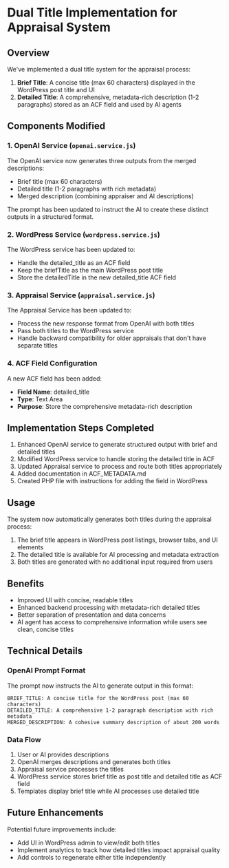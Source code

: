 # Dual Title Implementation for Appraisal System

## Overview

We've implemented a dual title system for the appraisal process:

1. **Brief Title**: A concise title (max 60 characters) displayed in the WordPress post title and UI
2. **Detailed Title**: A comprehensive, metadata-rich description (1-2 paragraphs) stored as an ACF field and used by AI agents

## Components Modified

### 1. OpenAI Service (`openai.service.js`)

The OpenAI service now generates three outputs from the merged descriptions:
- Brief title (max 60 characters)
- Detailed title (1-2 paragraphs with rich metadata)
- Merged description (combining appraiser and AI descriptions)

The prompt has been updated to instruct the AI to create these distinct outputs in a structured format.

### 2. WordPress Service (`wordpress.service.js`)

The WordPress service has been updated to:
- Handle the detailed_title as an ACF field
- Keep the briefTitle as the main WordPress post title
- Store the detailedTitle in the new detailed_title ACF field

### 3. Appraisal Service (`appraisal.service.js`)

The Appraisal Service has been updated to:
- Process the new response format from OpenAI with both titles
- Pass both titles to the WordPress service 
- Handle backward compatibility for older appraisals that don't have separate titles

### 4. ACF Field Configuration

A new ACF field has been added:
- **Field Name**: detailed_title
- **Type**: Text Area
- **Purpose**: Store the comprehensive metadata-rich description

## Implementation Steps Completed

1. Enhanced OpenAI service to generate structured output with brief and detailed titles
2. Modified WordPress service to handle storing the detailed title in ACF
3. Updated Appraisal service to process and route both titles appropriately
4. Added documentation in ACF_METADATA.md
5. Created PHP file with instructions for adding the field in WordPress

## Usage

The system now automatically generates both titles during the appraisal process:

1. The brief title appears in WordPress post listings, browser tabs, and UI elements
2. The detailed title is available for AI processing and metadata extraction
3. Both titles are generated with no additional input required from users

## Benefits

- Improved UI with concise, readable titles
- Enhanced backend processing with metadata-rich detailed titles
- Better separation of presentation and data concerns
- AI agent has access to comprehensive information while users see clean, concise titles

## Technical Details

### OpenAI Prompt Format

The prompt now instructs the AI to generate output in this format:
```
BRIEF_TITLE: A concise title for the WordPress post (max 60 characters)
DETAILED_TITLE: A comprehensive 1-2 paragraph description with rich metadata
MERGED_DESCRIPTION: A cohesive summary description of about 200 words
```

### Data Flow

1. User or AI provides descriptions
2. OpenAI merges descriptions and generates both titles
3. Appraisal service processes the titles
4. WordPress service stores brief title as post title and detailed title as ACF field
5. Templates display brief title while AI processes use detailed title

## Future Enhancements

Potential future improvements include:
- Add UI in WordPress admin to view/edit both titles
- Implement analytics to track how detailed titles impact appraisal quality
- Add controls to regenerate either title independently 